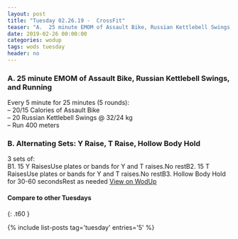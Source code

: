 ```yaml
---
layout: post
title: "Tuesday 02.26.19 -  CrossFit"
teaser: "A.  25 minute EMOM of Assault Bike, Russian Kettlebell Swings, and Running<br/> B. Alternating Sets: Y Raise, T Raise, Hollow Body Hold"
date: 2019-02-26 00:00:00
categories: wodup
tags: wods tuesday
header: no
---
```



<h3>A.  25 minute EMOM of Assault Bike, Russian Kettlebell Swings, and Running</h3>
Every 5 minute for 25 minutes (5 rounds):<br/>– 20/15 Calories of Assault Bike<br/>– 20 Russian Kettlebell Swings @ 32/24 kg<br/>– Run 400 meters<br/>
<h3>B. Alternating Sets: Y Raise, T Raise, Hollow Body Hold</h3>
3 sets of:<br/>B1. 15 Y RaisesUse plates or bands for Y and T raises.No restB2. 15 T RaisesUse plates or bands for Y and T raises.No restB3. Hollow Body Hold for 30-60 secondsRest as needed
<a href="https://www.wodup.com/gyms/asphodel/wods/13451" target="blank">View on WodUp</a>


#### Compare to other Tuesdays
{: .t60 }

{% include list-posts tag='tuesday' entries='5' %}